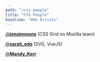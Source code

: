 ```yaml
---
path: "/css-people"
title: "CSS People"
baseline: "Web Artists"
---
```


[@**jensimmons**](https://twitter.com/jensimmons) \(CSS Grid on Mozilla team\)

[@**sarah_edo**](https://twitter.com/sarah_edo) \(SVG, VueJS\)

[@**Mandy_Kerr**](https://twitter.com/Mandy_Kerr)
